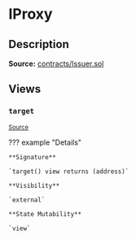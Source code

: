 # IProxy

## Description

**Source:** [contracts/Issuer.sol](https://github.com/Synthetixio/synthetix/tree/v2.57.2/contracts/Issuer.sol)

## Views

### `target`

<sub>[Source](https://github.com/Synthetixio/synthetix/tree/v2.57.2/contracts/Issuer.sol#L30)</sub>

??? example "Details"

    **Signature**

    `target() view returns (address)`

    **Visibility**

    `external`

    **State Mutability**

    `view`

